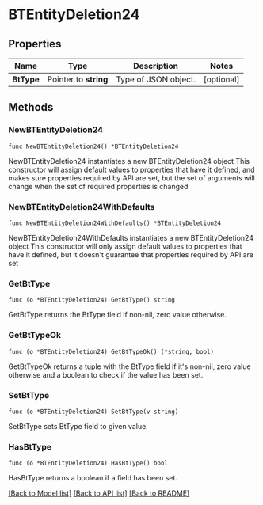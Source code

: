 # BTEntityDeletion24

## Properties

Name | Type | Description | Notes
------------ | ------------- | ------------- | -------------
**BtType** | Pointer to **string** | Type of JSON object. | [optional] 

## Methods

### NewBTEntityDeletion24

`func NewBTEntityDeletion24() *BTEntityDeletion24`

NewBTEntityDeletion24 instantiates a new BTEntityDeletion24 object
This constructor will assign default values to properties that have it defined,
and makes sure properties required by API are set, but the set of arguments
will change when the set of required properties is changed

### NewBTEntityDeletion24WithDefaults

`func NewBTEntityDeletion24WithDefaults() *BTEntityDeletion24`

NewBTEntityDeletion24WithDefaults instantiates a new BTEntityDeletion24 object
This constructor will only assign default values to properties that have it defined,
but it doesn't guarantee that properties required by API are set

### GetBtType

`func (o *BTEntityDeletion24) GetBtType() string`

GetBtType returns the BtType field if non-nil, zero value otherwise.

### GetBtTypeOk

`func (o *BTEntityDeletion24) GetBtTypeOk() (*string, bool)`

GetBtTypeOk returns a tuple with the BtType field if it's non-nil, zero value otherwise
and a boolean to check if the value has been set.

### SetBtType

`func (o *BTEntityDeletion24) SetBtType(v string)`

SetBtType sets BtType field to given value.

### HasBtType

`func (o *BTEntityDeletion24) HasBtType() bool`

HasBtType returns a boolean if a field has been set.


[[Back to Model list]](../README.md#documentation-for-models) [[Back to API list]](../README.md#documentation-for-api-endpoints) [[Back to README]](../README.md)


